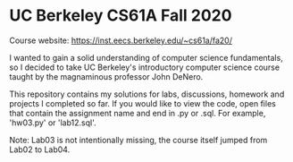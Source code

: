 # UC Berkeley CS61A Fall 2020

Course website: https://inst.eecs.berkeley.edu/~cs61a/fa20/

I wanted to gain a solid understanding of computer science fundamentals, so I decided to take UC Berkeley's introductory computer science course taught by the magnaminous professor John DeNero.

This repository contains my solutions for labs, discussions, homework and projects I completed so far. If you would like to view the code, open files that contain the assignment name and end in .py or .sql. 
For example, 'hw03.py' or 'lab12.sql'. 

Note: Lab03 is not intentionally missing, the course itself jumped from Lab02 to Lab04.
